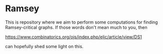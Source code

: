 # Ramsey

This is repository where we aim to perform some computations for finding Ramsey-critical graphs. If those words don't mean much to you, then 

https://www.combinatorics.org/ojs/index.php/eljc/article/view/DS1

can hopefully shed some light on this.
